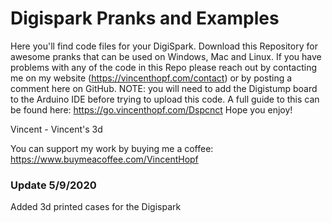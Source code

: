 # Digispark Pranks and Examples
Here you'll find code files for your DigiSpark.
Download this Repository for awesome pranks that can be used on Windows, Mac and Linux.
If you have problems with any of the code in this Repo please reach out by contacting me on my website (https://vincenthopf.com/contact) or by posting a comment here on GitHub.
NOTE: you will need to add the Digistump board to the Arduino IDE before trying to upload this code. A full guide to this can be found here: https://go.vincenthopf.com/Dspcnct
Hope you enjoy!

Vincent - Vincent's 3d

You can support my work by buying me a coffee: https://www.buymeacoffee.com/VincentHopf

### Update 5/9/2020
Added 3d printed cases for the Digispark
